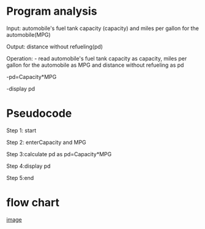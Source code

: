 # Program analysis

Input: automobile's fuel tank capacity (capacity) and miles per gallon for the automobile(MPG)

Output: distance without refueling(pd)

Operation: - read automobile's fuel tank capacity as capacity,  miles per gallon for the automobile as MPG and distance without refueling as pd

-pd=Capacity*MPG

-display pd

# Pseudocode 

Step 1: start

Step 2: enterCapacity and MPG

Step 3:calculate pd as pd=Capacity*MPG

Step 4:display pd

Step 5:end

# flow chart

[image](https://github.com/SWEG-2015EC-Batch/Free-Thinkers/assets/149039271/5ac03a98-ecd1-4010-bce0-d9348ce8796b)
